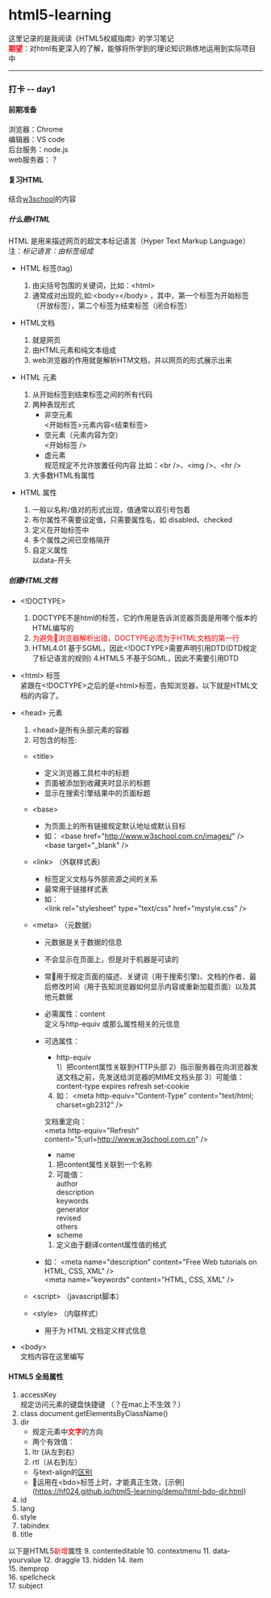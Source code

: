 # html5-learning
这里记录的是我阅读《HTML5权威指南》的学习笔记  
**<font color='red'>期望</font>**：对html有更深入的了解，能够将所学到的理论知识熟练地运用到实际项目中  
***
### 打卡 -- day1
#### 前期准备  
浏览器：Chrome   
编辑器：VS code  
后台服务：node.js  
web服务器：？

#### 复习HTML 
结合[w3school](http://www.w3school.com.cn/html/html_jianjie.asp)的内容
##### 什么是HTML 
HTML 是用来描述网页的超文本标记语言（Hyper Text Markup Language）  
注：*标记语言：由标签组成*
+ HTML 标签(tag)  
    1. 由尖括号包围的关键词，比如：&lt;html&gt;
    2. 通常成对出现的,如:&lt;body&gt;&lt;/body&gt; ，其中，第一个标签为开始标签（开放标签），第二个标签为结束标签（闭合标签）

+ HTML文档
    1. 就是网页
    2. 由HTML元素和纯文本组成
    3. web浏览器的作用就是解析HTM文档，并以网页的形式展示出来


+ HTML 元素
    1. 从开始标签到结束标签之间的所有代码
    2. 两种表现形式 
        - 非空元素  
        <开始标签>元素内容<结束标签>
        - 空元素（元素内容为空）   
        <开始标签 />
        - 虚元素  
        规范规定不允许放置任何内容
        比如：&lt;br /&gt;、&lt;img /&gt;、&lt;hr /&gt;
    3. 大多数HTML有属性

+ HTML 属性
    1. 一般以名称/值对的形式出现，值通常以双引号包着
    2. 布尔属性不需要设定值，只需要属性名，如 disabled、checked
    3. 定义在开始标签中
    4. 多个属性之间已空格隔开
    5. 自定义属性  
    以data-开头
    
##### 创建HTML文档
+ &lt;!DOCTYPE&gt;   
    1. DOCTYPE不是html的标签，它的作用是告诉浏览器页面是用哪个版本的HTML编写的  
    2. <font color=red>为避免浏览器解析出错，DOCTYPE必须为于HTML文档的第一行</font>  
    3. HTML4.01 基于SGML，因此&lt;!DOCTYPE&gt;需要声明引用DTD(DTD规定了标记语言的规则)
    4.HTML5 不基于SGML，因此不需要引用DTD

+ &lt;html&gt; 标签  
    紧跟在&lt;!DOCTYPE&gt;之后的是&lt;html&gt;标签，告知浏览器，以下就是HTML文档的内容了。

+ &lt;head&gt; 元素 
    1. &lt;head&gt;是所有头部元素的容器
    2. 可包含的标签:  
    + &lt;title&gt;   
        - 定义浏览器工具栏中的标题
        - 页面被添加到收藏夹时显示的标题
        - 显示在搜索引擎结果中的页面标题  
    
    + &lt;base&gt;  
        - 为页面上的所有链接规定默认地址或默认目标
        - 如：
        &lt;base href="http://www.w3school.com.cn/images/" /&gt;  
        &lt;base target="_blank" /&gt;

    + &lt;link&gt; （外联样式表)    
        - 标签定义文档与外部资源之间的关系  
        - 最常用于链接样式表
        - 如：  
        &lt;link rel="stylesheet" type="text/css" href="mystyle.css" /&gt;  
    + &lt;meta&gt; （元数据）
        - 元数据是关于数据的信息
        - 不会显示在页面上，但是对于机器是可读的
        - 常用于规定页面的描述、关键词（用于搜索引擎)、文档的作者、最后修改时间（用于告知浏览器如何显示内容或重新加载页面）以及其他元数据  
        - 必需属性：content  
            定义与http-equiv 或那么属性相关的元信息
        - 可选属性：   
            * http-equiv   
            1）把content属性关联到HTTP头部
            2）指示服务器在向浏览器发送文档之前，先发送给浏览器的MIME文档头部
            3）可能值：  
                content-type
                expires
                refresh
                set-cookie
            4) 如：
            &lt;meta http-equiv="Content-Type" content="text/html; charset=gb2312" /&gt;

            文档重定向：  
&lt;meta http-equiv="Refresh" content="5;url=http://www.w3school.com.cn" /&gt;

            * name  
            1) 把content属性关联到一个名称  
            2) 可能值：  
                author    
                description  
                keywords  
                generator  
                revised  
                others  
            * scheme  
            1) 定义由于翻译content属性值的格式
        - 如：
        &lt;meta name="description" content="Free Web tutorials on HTML, CSS, XML" /&gt;  
        &lt;meta name="keywords" content="HTML, CSS, XML" /&gt;


    + &lt;script&gt; （javascript脚本）
    + &lt;style&gt; （内联样式）  
        - 用于为 HTML 文档定义样式信息

+ &lt;body&gt;  
    文档内容在这里编写

#### HTML5 全局属性
1. accessKey  
规定访问元素的键盘快捷键 （？在mac上不生效？）  
2. class 
document.getElementsByClassName()
3. dir  
    - 规定元素中<font color='#ff000'>**文字**</font>的方向
    - 两个有效值：
    1. ltr (从左到右)
    2. rtl（从右到左）
    - 与text-align的[区别](https://hf024.github.io/html5-learning/demo/html-dir.html)
    - 运用在&lt;bdo&gt;标签上时，才能真正生效，[示例] (https://hf024.github.io/html5-learning/demo/html-bdo-dir.html)
4. id  
5. lang  
6. style  
7. tabindex
8. title  

以下是HTML5<font color='red'>新增</font>属性
9. contenteditable 
10. contextmenu
11. data-yourvalue
12. draggle
13. hidden
14. item  
15. itemprop  
16. spellcheck  
17. subject  




